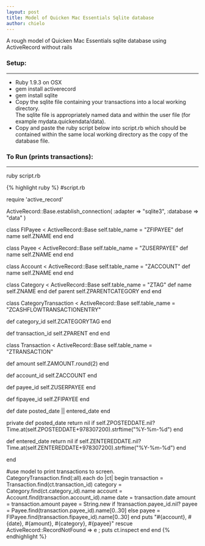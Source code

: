 ```yaml
---
layout: post
title: Model of Quicken Mac Essentials Sqlite database
author: chielo
---
```

A rough model of Quicken Mac Essentials sqlite database using ActiveRecord without rails

### Setup:
-------------------
  - Ruby 1.9.3 on OSX
  - gem install activerecord
  - gem install sqlite
  - Copy the sqlite file containing your transactions into a local working directory.  <br>
The sqlite file is appropriately named data and within the user file (for example mydata.quickendata/data). 
  - Copy and paste the ruby script below into script.rb which should be contained within the same local working directory as the copy of the database file. 

### To Run (prints transactions):
-------------------
ruby script.rb

{% highlight ruby %}
#script.rb

require 'active_record'

ActiveRecord::Base.establish_connection(
  :adapter => "sqlite3", 
  :database => "data"
)

class FIPayee < ActiveRecord::Base
  self.table_name =  "ZFIPAYEE"
  def name
    self.ZNAME
  end
end

class Payee < ActiveRecord::Base
  self.table_name =  "ZUSERPAYEE"
  def name
    self.ZNAME
  end
end

class Account < ActiveRecord::Base
  self.table_name =  "ZACCOUNT"
  def name
    self.ZNAME
  end
end

class Category < ActiveRecord::Base
  self.table_name =  "ZTAG"
  def name
    self.ZNAME
  end
  def parent
    self.ZPARENTCATEGORY
  end
end

class CategoryTransaction < ActiveRecord::Base
  self.table_name =  "ZCASHFLOWTRANSACTIONENTRY"

  def category_id
    self.ZCATEGORYTAG
  end

  def transaction_id
    self.ZPARENT
  end
end

class Transaction < ActiveRecord::Base
  self.table_name = "ZTRANSACTION"

  def amount
    self.ZAMOUNT.round(2)
  end

  def account_id
    self.ZACCOUNT
  end

  def payee_id
    self.ZUSERPAYEE
  end

  def fipayee_id
    self.ZFIPAYEE
  end

  def date
    posted_date || entered_date
  end

  private
  def posted_date
    return nil if self.ZPOSTEDDATE.nil?
    Time.at(self.ZPOSTEDDATE+978307200).strftime("%Y-%m-%d")
  end

  def entered_date
    return nil if self.ZENTEREDDATE.nil?
    Time.at(self.ZENTEREDDATE+978307200).strftime("%Y-%m-%d")
  end

end

#use model to print transactions to screen.
CategoryTransaction.find(:all).each do |ct|
  begin
    transaction = Transaction.find(ct.transaction_id)
    category = Category.find(ct.category_id).name
    account = Account.find(transaction.account_id).name
    date = transaction.date
    amount = transaction.amount
    payee = String.new
    if !transaction.payee_id.nil?
      payee = Payee.find(transaction.payee_id).name[0..30]
    else
      payee = FIPayee.find(transaction.fipayee_id).name[0..30]
    end
    puts "#{account}, #{date}, #{amount}, #{category}, #{payee}"
  rescue ActiveRecord::RecordNotFound => e ;
    puts ct.inspect 
  end
end
{% endhighlight %}
